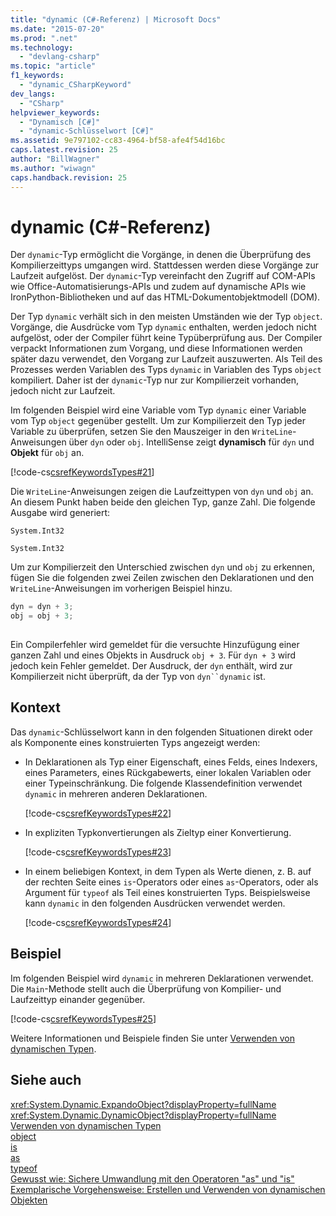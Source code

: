 ```yaml
---
title: "dynamic (C#-Referenz) | Microsoft Docs"
ms.date: "2015-07-20"
ms.prod: ".net"
ms.technology: 
  - "devlang-csharp"
ms.topic: "article"
f1_keywords: 
  - "dynamic_CSharpKeyword"
dev_langs: 
  - "CSharp"
helpviewer_keywords: 
  - "Dynamisch [C#]"
  - "dynamic-Schlüsselwort [C#]"
ms.assetid: 9e797102-cc83-4964-bf58-afe4f54d16bc
caps.latest.revision: 25
author: "BillWagner"
ms.author: "wiwagn"
caps.handback.revision: 25
---
```

# dynamic (C#-Referenz)
Der `dynamic`\-Typ ermöglicht die Vorgänge, in denen die Überprüfung des Kompilierzeittyps umgangen wird.  Stattdessen werden diese Vorgänge zur Laufzeit aufgelöst.  Der `dynamic`\-Typ vereinfacht den Zugriff auf COM\-APIs wie Office\-Automatisierungs\-APIs und zudem auf dynamische APIs wie IronPython\-Bibliotheken und auf das HTML\-Dokumentobjektmodell \(DOM\).  
  
 Der Typ `dynamic` verhält sich in den meisten Umständen wie der Typ `object`.  Vorgänge, die Ausdrücke vom Typ `dynamic` enthalten, werden jedoch nicht aufgelöst, oder der Compiler führt keine Typüberprüfung aus.  Der Compiler verpackt Informationen zum Vorgang, und diese Informationen werden später dazu verwendet, den Vorgang zur Laufzeit auszuwerten.  Als Teil des Prozesses werden Variablen des Typs `dynamic` in Variablen des Typs `object` kompiliert.  Daher ist der `dynamic`\-Typ nur zur Kompilierzeit vorhanden, jedoch nicht zur Laufzeit.  
  
 Im folgenden Beispiel wird eine Variable vom Typ `dynamic` einer Variable vom Typ `object` gegenüber gestellt.  Um zur Kompilierzeit den Typ jeder Variable zu überprüfen, setzen Sie den Mauszeiger in den `WriteLine`\-Anweisungen über `dyn` oder `obj`.  IntelliSense zeigt **dynamisch** für `dyn` und **Objekt** für `obj` an.  
  
 [!code-cs[csrefKeywordsTypes#21](../../../csharp/language-reference/keywords/codesnippet/csharp/dynamic_1.cs)]  
  
 Die `WriteLine`\-Anweisungen zeigen die Laufzeittypen von `dyn` und `obj` an.  An diesem Punkt haben beide den gleichen Typ, ganze Zahl.  Die folgende Ausgabe wird generiert:  
  
 `System.Int32`  
  
 `System.Int32`  
  
 Um zur Kompilierzeit den Unterschied zwischen `dyn` und `obj` zu erkennen, fügen Sie die folgenden zwei Zeilen zwischen den Deklarationen und den `WriteLine`\-Anweisungen im vorherigen Beispiel hinzu.  
  
```c#  
dyn = dyn + 3;  
obj = obj + 3;  
  
```  
  
 Ein Compilerfehler wird gemeldet für die versuchte Hinzufügung einer ganzen Zahl und eines Objekts in Ausdruck `obj + 3`.  Für `dyn + 3` wird jedoch kein Fehler gemeldet.  Der Ausdruck, der `dyn` enthält, wird zur Kompilierzeit nicht überprüft, da der Typ von `dyn``dynamic` ist.  
  
## Kontext  
 Das `dynamic`\-Schlüsselwort kann in den folgenden Situationen direkt oder als Komponente eines konstruierten Typs angezeigt werden:  
  
-   In Deklarationen als Typ einer Eigenschaft, eines Felds, eines Indexers, eines Parameters, eines Rückgabewerts, einer lokalen Variablen oder einer Typeinschränkung.  Die folgende Klassendefinition verwendet `dynamic` in mehreren anderen Deklarationen.  
  
     [!code-cs[csrefKeywordsTypes#22](../../../csharp/language-reference/keywords/codesnippet/csharp/dynamic_2.cs)]  
  
-   In expliziten Typkonvertierungen als Zieltyp einer Konvertierung.  
  
     [!code-cs[csrefKeywordsTypes#23](../../../csharp/language-reference/keywords/codesnippet/csharp/dynamic_3.cs)]  
  
-   In einem beliebigen Kontext, in dem Typen als Werte dienen, z. B. auf der rechten Seite eines `is`\-Operators oder eines `as`\-Operators, oder als Argument für `typeof` als Teil eines konstruierten Typs.  Beispielsweise kann `dynamic` in den folgenden Ausdrücken verwendet werden.  
  
     [!code-cs[csrefKeywordsTypes#24](../../../csharp/language-reference/keywords/codesnippet/csharp/dynamic_4.cs)]  
  
## Beispiel  
 Im folgenden Beispiel wird `dynamic` in mehreren Deklarationen verwendet.  Die `Main`\-Methode stellt auch die Überprüfung von Kompilier\- und Laufzeittyp einander gegenüber.  
  
 [!code-cs[csrefKeywordsTypes#25](../../../csharp/language-reference/keywords/codesnippet/csharp/dynamic_5.cs)]  
  
 Weitere Informationen und Beispiele finden Sie unter [Verwenden von dynamischen Typen](../../../csharp/programming-guide/types/using-type-dynamic.md).  
  
## Siehe auch  
 <xref:System.Dynamic.ExpandoObject?displayProperty=fullName>   
 <xref:System.Dynamic.DynamicObject?displayProperty=fullName>   
 [Verwenden von dynamischen Typen](../../../csharp/programming-guide/types/using-type-dynamic.md)   
 [object](../../../csharp/language-reference/keywords/object.md)   
 [is](../../../csharp/language-reference/keywords/is.md)   
 [as](../../../csharp/language-reference/keywords/as.md)   
 [typeof](../../../csharp/language-reference/keywords/typeof.md)   
 [Gewusst wie: Sichere Umwandlung mit den Operatoren "as" und "is"](../../../csharp/programming-guide/types/how-to-safely-cast-by-using-as-and-is-operators.md)   
 [Exemplarische Vorgehensweise: Erstellen und Verwenden von dynamischen Objekten](../../../csharp/programming-guide/types/walkthrough-creating-and-using-dynamic-objects.md)